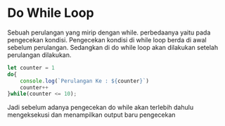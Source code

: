 # Do While Loop

Sebuah perulangan yang mirip dengan while. perbedaanya yaitu pada pengecekan kondisi. Pengecekan kondisi di while loop berda di awal sebelum perulangan. Sedangkan di do while loop akan dilakukan setelah perulangan dilakukan. 

```js
let counter = 1
do{
    console.log(`Perulangan Ke : ${counter}`)
    counter++
}while(counter <= 10);
```

Jadi sebelum adanya pengecekan do while akan terlebih dahulu mengeksekusi dan menampilkan output baru pengecekan